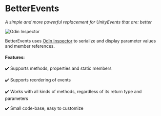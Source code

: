 # BetterEvents 
*A simple and more powerful replacement for UnityEvents that are: better*

![Odin Inspector](/GithubImages/BetterEventsShort.gif)

BetterEvents uses [Odin Inspector](https://assetstore.unity.com/packages/tools/utilities/odin-inspector-and-serializer-89041) to serialize and display parameter values and member references.
 
#### Features:
:heavy_check_mark: Supports methods, properties and static members

:heavy_check_mark:  Supports reordering of events

:heavy_check_mark:  Works with all kinds of methods, regardless of its return type and parameters

:heavy_check_mark:  Small code-base, easy to customize
